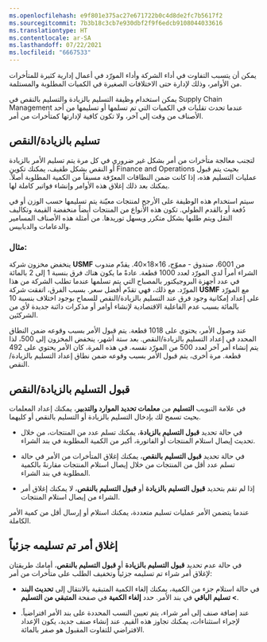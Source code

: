 ```yaml
---
ms.openlocfilehash: e9f801e375ac27e671722b0c4d8de2fc7b5617f2
ms.sourcegitcommit: 7b3b18c3cb7e930dbf2f9f6edcb9108044033616
ms.translationtype: HT
ms.contentlocale: ar-SA
ms.lasthandoff: 07/22/2021
ms.locfileid: "6667533"
---
```

يمكن أن يتسبب التفاوت في أداء الشركة وأداء المورّد في أعمال إدارية كثيرة للمتأخرات من الأوامر، وذلك لإدارة حتى الاختلافات الصغيرة في الكميات المطلوبة والمستلمة.

يمكن استخدام وظيفة التسليم بالزيادة والتسليم بالنقص في Supply Chain Management عندما تحدث تقلبات في الكميات التي تم تسلمها أو تسليمها من أحد الأصناف من وقت إلى آخر، ولا تكون كافية لإدارتها كمتأخرات من أمر.

## <a name="overunder-delivery"></a>تسليم بالزيادة/النقص

لتجنب معالجة متأخرات من أمر بشكل غير ضروري في كل مرة يتم تسليم الأمر بالزيادة أو النقص بشكل طفيف، يمكنك تكوين Finance and Operations بحيث يتم قبول عمليات التسليم هذه، إذا كانت ضمن النطاقات المعرّفة مسبقاً من الكمية المطلوبة أصلاً. يمكنك بعد ذلك إغلاق هذه الأوامر وإنشاء فواتير كاملة لها.
 
سيتم استخدام هذه الوظيفة على الأرجح لمنتجات معيّنة يتم تسليمها حسب الوزن أو في دُفعة أو بالقدم الطولي. تكون هذه الأنواع من المنتجات أيضاً منخفضة القيمة وتكاليف النقل ويتم طلبها بشكل متكرر ويسهل توريدها. من أمثلة هذه الأصناف المسامير والدعامات والدبابيس.

### <a name="example"></a>مثال:

ينخفض مخزون شركة **USMF** من 6001، صندوق - مموّج، 16×18×40.
يقدّم مندوب الشراء أمراً لدى المورّد لعدد 1000 قطعة.
عادةً ما يكون هناك فرق بنسبة 1 إلى 2 بالمائة في عدد أجهزة البروجيكتور بالمصباح التي يتم تسلمها عندما تطلب الشركة من هذا المورّد. مع ذلك، فهي تقدّم أفضل سعر. بسبب الفرق، اتفقت شركة **USMF** مع المورّد على إعداد إمكانية وجود فرق عند التسليم بالزيادة/النقص للسماح بوجود اختلاف بنسبة 10 بالمائة بسبب عدم الفاعلية الاقتصادية لإنشاء أوامر أو مذكرات دائنة جديدة لأي من الشركتَين.

عند وصول الأمر، يحتوي على 1018 قطعة. يتم قبول الأمر بسبب وقوعه ضمن النطاق المحدد في إعداد التسليم بالزيادة/النقص. بعد ستة أشهر، ينخفض المخزون إلى 500، لذا يتم إنشاء أمر آخر لعدد 500 من المورّد نفسه. في هذه المرة، كان الأمر يحتوي على 492 قطعة. مرة أخرى، يتم قبول الأمر بسبب وقوعه ضمن نطاق إعداد التسليم بالزيادة/النقص.

## <a name="accept-overunder-delivery"></a>قبول التسليم بالزيادة/النقص

في علامة التبويب **التسليم** من **معلمات تحديد الموارد والتدبير**، يمكنك إعداد المعلمات بحيث تسمح لك بإدخال التسليم بالزيادة أو التسليم بالنقص أو كليهما.

-   في حالة تحديد **قبول التسليم بالزيادة**، يمكنك تسلم عدد من المنتجات، من خلال تحديث إيصال استلام المنتجات أو الفاتورة، أكبر من الكمية المطلوبة في بند الشراء.

-   في حالة تحديد **قبول التسليم بالنقص**، يمكنك إغلاق المتأخرات من الأمر في حالة تسلم عدد أقل من المنتجات من خلال إيصال استلام المنتجات مقارنةً بالكمية المطلوبة في بند الشراء.

-   إذا لم تقم بتحديد **قبول التسليم بالزيادة** أو **قبول التسليم بالنقص**، لا يمكنك إغلاق أمر الشراء من إيصال استلام المنتجات.

عندما يتضمن الأمر عمليات تسليم متعددة، يمكنك استلام أو إرسال أقل من كمية الأمر الكاملة.

## <a name="close-a-partly-delivered-order"></a>إغلاق أمر تم تسليمه جزئياً

في حالة عدم تحديد **قبول التسليم بالزيادة** أو **قبول التسليم بالنقص**، أمامك طريقتان لإغلاق أمر شراء تم تسليمه جزئياً وتخفيف الطلب على متأخرات من أمر:

-   في حالة استلام جزء من الكمية، يمكنك إلغاء الكمية المتبقية بالانتقال إلى **تحديث البند \> تسليم الباقي** في بند الأمر. حدد **إلغاء الكمية** في صفحة **المتبقي من التسليم**.


- عند إضافة صنف إلى أمر شراء، يتم تعيين النسب المحددة على بند الأمر افتراضياً. لإجراء استثناءات، يمكنك تجاوز هذه القيم. عند إنشاء صنف جديد، يكون الإعداد الافتراضي للتفاوت المقبول هو صفر بالمائة.

